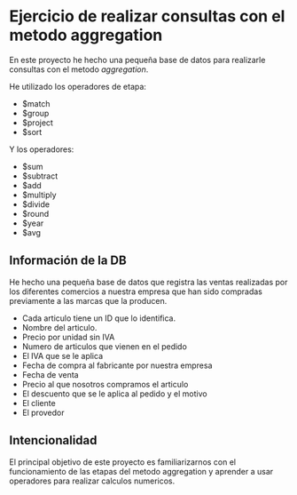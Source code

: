 # Ejercicio de realizar consultas con el metodo aggregation

En este proyecto he hecho una pequeña base de datos para realizarle consultas con el metodo *aggregation*.

He utilizado los operadores de etapa:

- $match
- $group
- $project
- $sort

Y los operadores:

- $sum
- $subtract
- $add
- $multiply
- $divide
- $round
- $year
- $avg

## Información de la DB
He hecho una pequeña base de datos que registra las ventas realizadas por los diferentes comercios a nuestra empresa que han sido compradas previamente a las marcas que la producen.
- Cada articulo tiene un ID que lo identifica.
- Nombre del articulo.
- Precio por unidad sin IVA
- Numero de articulos que vienen en el pedido
- El IVA que se le aplica
- Fecha de compra al fabricante por nuestra empresa
- Fecha de venta 
- Precio al que nosotros compramos el articulo
- El descuento que se le aplica al pedido y el motivo
- El cliente
- El provedor

## Intencionalidad

El principal objetivo de este proyecto es familiarizarnos con el funcionamiento de las etapas del metodo
aggregation y aprender a usar operadores para realizar calculos numericos.
